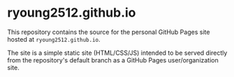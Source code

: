 # ryoung2512.github.io

This repository contains the source for the personal GitHub Pages site hosted at `ryoung2512.github.io`.

The site is a simple static site (HTML/CSS/JS) intended to be served directly from the repository's default branch as a GitHub Pages user/organization site.
